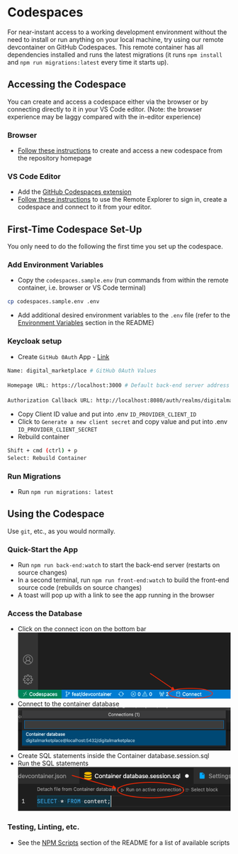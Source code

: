 # Codespaces

For near-instant access to a working development environment without the need to install or run anything on your local machine, try using our remote devcontainer on GitHub Codespaces. This remote container has all dependencies installed and runs the latest migrations (it runs `npm install` and `npm run migrations:latest` every time it starts up).

## Accessing the Codespace

You can create and access a codespace either via the browser or by connecting directly to it in your VS Code editor. (Note: the browser experience may be laggy compared with the in-editor experience)

### Browser
- [Follow these instructions](https://docs.github.com/en/codespaces/developing-in-codespaces/creating-a-codespace#creating-a-codespace) to create and access a new codespace from the repository homepage

### VS Code Editor

- Add the [GitHub Codespaces extension](https://marketplace.visualstudio.com/items?itemName=GitHub.codespaces)
- [Follow these instructions](https://docs.github.com/en/codespaces/developing-in-codespaces/using-codespaces-in-visual-studio-code) to use the Remote Explorer to sign in, create a codespace and connect to it from your editor.

## First-Time Codespace Set-Up

You only need to do the following the first time you set up the codespace.

### Add Environment Variables
- Copy the `codespaces.sample.env` (run commands from within the remote container, i.e. browser or VS Code terminal)
```bash
cp codespaces.sample.env .env
```
- Add additional desired environment variables to the `.env` file (refer to the [Environment Variables](https://github.com/button-inc/digital_marketplace/blob/main/README.md#environment-variables) section in the README)

### Keycloak setup
- Create `GitHub 0Auth` App - [Link](https://docs.github.com/en/developers/apps/building-oauth-apps/creating-an-oauth-app)
```bash
Name: digital_marketplace # GitHub 0Auth Values

Homepage URL: https://localhost:3000 # Default back-end server address

Authorization Callback URL: http://localhost:8080/auth/realms/digitalmarketplace/broker/github/endpoint # Keycloak endpoint, default URL http://localhost:8080
```
- Copy Client ID value and put into .env `ID_PROVIDER_CLIENT_ID`
- Click to `Generate a new client secret` and copy value and put into .env `ID_PROVIDER_CLIENT_SECRET`
- Rebuild container
```bash
Shift + cmd (ctrl) + p
Select: Rebuild Container
```

### Run Migrations
- Run `npm run migrations: latest`

## Using the Codespace

 Use `git`, etc., as you would normally.

### Quick-Start the App
- Run `npm run back-end:watch` to start the back-end server (restarts on source changes)
- In a second terminal, run `npm run front-end:watch` to build the front-end source code (rebuilds on source changes)
- A toast will pop up with a link to see the app running in the browser

### Access the Database
- Click on the connect icon on the bottom bar
![Connect icon](https://github.com/button-inc/digital_marketplace/blob/main/docs/images/connectIcon.png)
- Connect to the container database
![Container database](https://github.com/button-inc/digital_marketplace/blob/main/docs/images/containerDatabase.png)
- Create SQL statements inside the Container database.session.sql
- Run the SQL statements
![SQL statements](https://github.com/button-inc/digital_marketplace/blob/main/docs/images/sqlStatements.png)

### Testing, Linting, etc.
- See the [NPM Scripts](https://github.com/button-inc/digital_marketplace/blob/main/README.md#npm-scripts) section of the README for a list of available scripts

